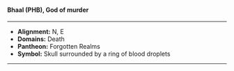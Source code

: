 #### Bhaal (PHB), God of murder
___

- **Alignment:** N, E
- **Domains:** Death
- **Pantheon:** Forgotten Realms
- **Symbol:** Skull surrounded by a ring of blood droplets
___
